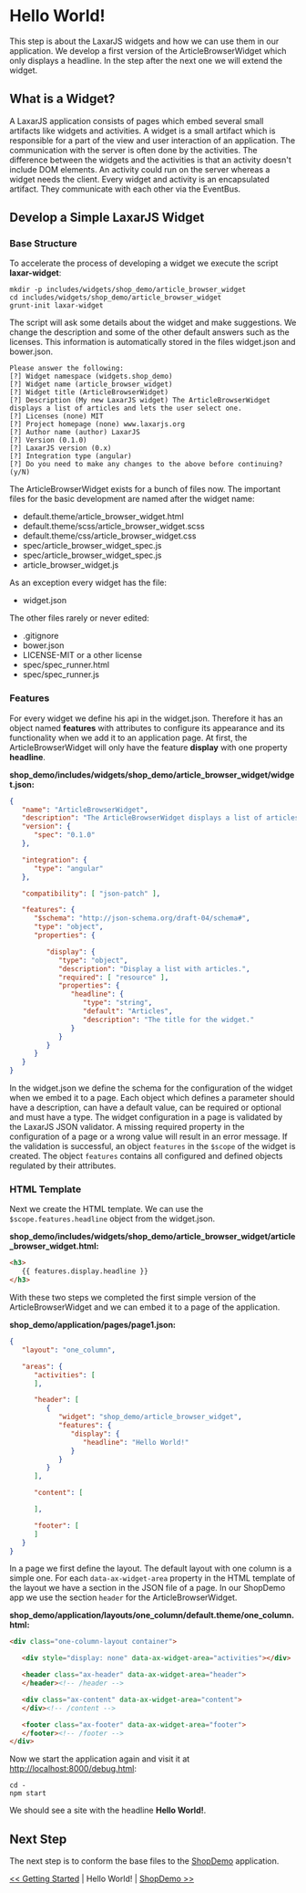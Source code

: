 # Hello World!
This step is about the LaxarJS widgets and how we can use them in our application. We develop a first version of the ArticleBrowserWidget which only displays a headline. In the step after the next one we will extend the widget.

## What is a Widget?
A LaxarJS application consists of pages which embed several small artifacts like widgets and activities.
A widget is a small artifact which is responsible for a part of the view and user interaction of an application. The communication with the server is often done by the activities. The difference between the widgets and the activities is that an activity doesn't include DOM elements. An activity could run on the server whereas a widget needs the client. Every widget and activity is an encapsulated artifact. They communicate with each other via the EventBus.  

## Develop a Simple LaxarJS Widget

### Base Structure
To accelerate the process of developing a widget we execute the script **laxar-widget**:
```
mkdir -p includes/widgets/shop_demo/article_browser_widget
cd includes/widgets/shop_demo/article_browser_widget
grunt-init laxar-widget
```
The script will ask some details about the widget and make suggestions. We change the description and some of the other default answers such as the licenses. This information is automatically stored in the files widget.json and bower.json.

```
Please answer the following:
[?] Widget namespace (widgets.shop_demo) 
[?] Widget name (article_browser_widget) 
[?] Widget title (ArticleBrowserWidget) 
[?] Description (My new LaxarJS widget) The ArticleBrowserWidget displays a list of articles and lets the user select one.
[?] Licenses (none) MIT
[?] Project homepage (none) www.laxarjs.org
[?] Author name (author) LaxarJS
[?] Version (0.1.0) 
[?] LaxarJS version (0.x) 
[?] Integration type (angular) 
[?] Do you need to make any changes to the above before continuing? (y/N) 
```

The ArticleBrowserWidget exists for a bunch of files now. The important files for the basic development are named after the widget name:

* default.theme/article_browser_widget.html
* default.theme/scss/article_browser_widget.scss
* default.theme/css/article_browser_widget.css
* spec/article_browser_widget_spec.js
* spec/article_browser_widget_spec.js
* article_browser_widget.js

As an exception every widget has the file:
* widget.json

The other files rarely or never edited:
* .gitignore
* bower.json
* LICENSE-MIT or a other license
* spec/spec_runner.html
* spec/spec_runner.js

### Features
For every widget we define his api in the widget.json. Therefore it has an object named **features** with attributes to configure its appearance and its functionality when we add it to an application page. At first, the ArticleBrowserWidget will only have the feature **display** with one property **headline**.

**shop_demo/includes/widgets/shop_demo/article_browser_widget/widget.json:**
```json
{
   "name": "ArticleBrowserWidget",
   "description": "The ArticleBrowserWidget displays a list of articles and lets the user select one.",
   "version": {
      "spec": "0.1.0"
   },

   "integration": {
      "type": "angular"
   },

   "compatibility": [ "json-patch" ],

   "features": {
      "$schema": "http://json-schema.org/draft-04/schema#",
      "type": "object",      
      "properties": {

         "display": {
            "type": "object",
            "description": "Display a list with articles.",
            "required": [ "resource" ],
            "properties": {
               "headline": {
                  "type": "string",
                  "default": "Articles",
                  "description": "The title for the widget."
               }
            }
         }
      }
   }
}
```

In the widget.json we define the schema for the configuration of the widget when we embed it to a page. Each object which defines a parameter should have a description, can have a default value, can be required or optional and must have a type. The widget configuration in a page is validated by the LaxarJS JSON validator. A missing required property in the configuration of a page or a wrong value will result in an error message.  If the validation is successful, an object ```features``` in the ```$scope``` of the widget is created. The object ```features``` contains all configured and defined objects regulated by their attributes. 


### HTML Template
Next we create the HTML template. We can use the ```$scope.features.headline``` object from the widget.json.

**shop_demo/includes/widgets/shop_demo/article_browser_widget/article_browser_widget.html:**
```html
<h3>
   {{ features.display.headline }}
</h3>
```


With these two steps we completed the first simple version of the ArticleBrowserWidget and we can embed it to a page of the application.

**shop_demo/application/pages/page1.json:**
```json
{
   "layout": "one_column",

   "areas": {
      "activities": [
      ],

      "header": [
         {
            "widget": "shop_demo/article_browser_widget",
            "features": {
               "display": {
                  "headline": "Hello World!"
               }
            }
         }
      ],

      "content": [

      ],

      "footer": [
      ]
   }
}
```

In a page we first define the layout. The default layout with one column is a simple one. For each ```data-ax-widget-area``` property in the HTML template of the layout we have a section in the JSON file of a page. In our ShopDemo app we use the section ```header``` for the ArticleBrowserWidget.

**shop_demo/application/layouts/one_column/default.theme/one_column.html:**
```html
<div class="one-column-layout container">

   <div style="display: none" data-ax-widget-area="activities"></div>

   <header class="ax-header" data-ax-widget-area="header">
   </header><!-- /header -->

   <div class="ax-content" data-ax-widget-area="content">
   </div><!-- /content -->

   <footer class="ax-footer" data-ax-widget-area="footer">
   </footer><!-- /footer -->
</div>
```

Now we start the application again and visit it at [http://localhost:8000/debug.html](http://localhost:8000/debug.html):
```
cd -
npm start
```

We should see a site with the headline **Hello World!**.

## Next Step
The next step is to conform the base files to the [ShopDemo](shop_demo.md) application.  

[<< Getting Started](getting_started.md) | Hello World! | [ShopDemo >>](shop_demo.md)  
